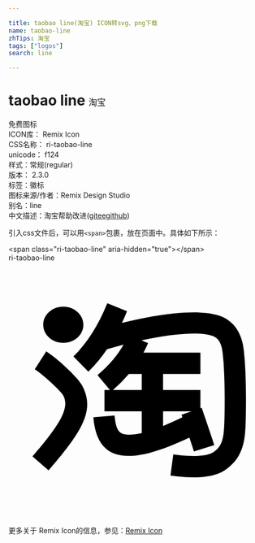 ```yaml
---

title: taobao line(淘宝) ICON转svg、png下载
name: taobao-line
zhTips: 淘宝
tags: ["logos"]
search: line

---
```


# taobao line  <small style="font-size: 60%;font-weight: 100">淘宝</small>


<div class="detail-page">
<p>
<span><span class="badge-success badge">免费图标</span> </span>
<br/>
<span>
ICON库：
<span class="badge-secondary badge">Remix Icon</span> 
</span>
<br/>
<span>
CSS名称：
<span class="badge-secondary badge">ri-taobao-line</span> 
</span>
<br/>
<span>
unicode：
<span class="badge-secondary badge">f124</span> 
<copy-btn content='f124' btn-title=""></copy-btn>
<copy-btn :content='String.fromCodePoint(parseInt("f124", 16))' btn-title="复制U"></copy-btn>
</span><br/><span>样式：<span class="badge-light badge">常规(regular)</span></span>
<br/>
<span>
版本：
<span class="badge-secondary badge">2.3.0</span> 
</span><br/><span>标签：<span class="badge-light badge"><router-link to="/tags/logos.html">徽标</router-link></span></span>
<br/>
<span>图标来源/作者：<span class="badge-light badge">Remix Design Studio</span></span> 
<br/>
<span>别名：<span class="badge-light badge">line</span></span><br/><span class="zh-detail">中文描述：<span class="badge-primary badge">淘宝</span><span class="help-link"><span>帮助改进</span>(<a href="https://gitee.com/liuwave/icon-helper/edit/master/json/remix/logos/taobao-line.json" target="_blank" rel="noopener noreferrer">gitee</a><a href="https://github.com/liuwave/icon-helper/edit/master/json/remix/logos/taobao-line.json" target="_blank" rel="noopener noreferrer">github</a></span>)</span><br/>
</p>
</div>
<div class="alert alert-dark">
  <i class="ri-taobao-line ri-xs"></i>
  <i class="ri-taobao-line ri-sm"></i>
  <i class="ri-taobao-line ri-lg"></i>
  <i class="ri-taobao-line ri-2x"></i>
  <i class="ri-taobao-line ri-3x"></i>
  <i class="ri-taobao-line ri-5x"></i>
  <i class="ri-taobao-line ri-7x"></i>
</div>
<div>
  <p>引入css文件后，可以用<code>&lt;span&gt;</code>包裹，放在页面中。具体如下所示：    
  </p>
  <div class="alert alert-primary" style="font-size: 14px">
    &lt;span class="ri-taobao-line" aria-hidden="true"&gt;&lt;/span&gt;
    <copy-btn content='<span class="ri-taobao-line" aria-hidden="true"></span>'></copy-btn>
  </div>
  <div class="alert alert-secondary">
    <i class="ri-taobao-line"
    style="font-size: 24px"
    aria-hidden="true"></i> ri-taobao-line
    <copy-btn content="ri-taobao-line" btn-title="复制图标名称"></copy-btn>
  </div>
</div>
<div id="svg" class="svg-wrap">
<svg xmlns="http://www.w3.org/2000/svg" viewBox="0 0 24 24">
    <g>
        <path fill="none" d="M0 0h24v24H0z"/>
        <path fill-rule="nonzero" d="M17.172 14H14.5v1.375c.55-.221 1.153-.49 1.812-.81l-.082-.238.942-.327zm.828-.287l.12-.042c.641 1.851 1.034 3.012 1.185 3.5l-1.912.59c-.074-.24-.216-.672-.427-1.293-6.081 2.885-8.671 2.054-9.008-1.907l1.993-.17c.1 1.165.344 1.622.897 1.752.393.093.94.063 1.652-.104V14H9v-2h.513l-1.167-1.39c1.043-.876 1.858-1.83 2.448-2.864-.518.135-1.037.28-1.551.435a13.955 13.955 0 0 1-1.754 2.109l-1.4-1.428c1.272-1.248 2.333-2.91 3.176-4.994l1.854.75a21.71 21.71 0 0 1-.48 1.101c3.702-.936 7.275-1.317 9.138-.68 1.223.418 1.919 1.391 2.187 2.584.17.756.313 2.689.313 5.123 0 2.807-.056 3.77-.34 4.622-.297.89-.696 1.418-1.407 1.984-.657.523-1.553.763-2.645.823-.673.037-1.368.003-2.095-.08a19.614 19.614 0 0 1-.596-.075l.264-1.982a57.039 57.039 0 0 0 .556.07c.625.07 1.216.1 1.762.07.714-.04 1.245-.181 1.508-.39.426-.34.591-.558.756-1.054.186-.554.237-1.448.237-3.988 0-2.299-.133-4.102-.264-4.683-.13-.577-.41-.97-.883-1.132-1.207-.412-3.801-.194-6.652.417l.615.262c-.13.302-.273.6-.43.89H18v2h-3.5V12H18v1.713zM12.5 10.5h-1.208A13.685 13.685 0 0 1 9.798 12H12.5v-1.5zm-10.039-.438L3.54 8.377c1.062.679 2.935 2.427 3.338 3.161 1.239 2.26.197 4.176-3.122 7.997l-1.51-1.311c2.687-3.094 3.5-4.59 2.878-5.724-.214-.39-1.857-1.924-2.662-2.438zm2.68-2.479c-1.049 0-1.883-.762-1.888-1.693 0-.94.84-1.701 1.887-1.701 1.04 0 1.883.758 1.883 1.701 0 .935-.843 1.693-1.883 1.693z"/>
    </g>
</svg>

</div>
<detail full-name='ri-taobao-line'></detail>
    
<div><p>更多关于  Remix Icon的信息，参见：<a target="_blank" href="https://iconhelper.cn/remix.html">Remix Icon</a>
</p></div>
